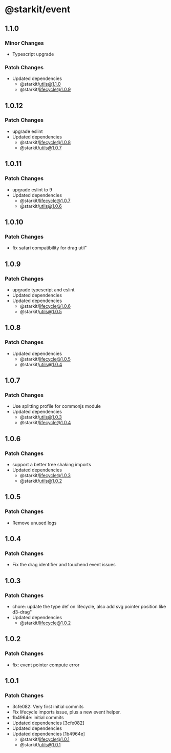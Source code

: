 # @starkit/event

## 1.1.0

### Minor Changes

- Typescript upgrade

### Patch Changes

- Updated dependencies
  - @starkit/utils@1.1.0
  - @starkit/lifecycle@1.0.9

## 1.0.12

### Patch Changes

- upgrade eslint
- Updated dependencies
  - @starkit/lifecycle@1.0.8
  - @starkit/utils@1.0.7

## 1.0.11

### Patch Changes

- upgrade eslint to 9
- Updated dependencies
  - @starkit/lifecycle@1.0.7
  - @starkit/utils@1.0.6

## 1.0.10

### Patch Changes

- fix safari compatibility for drag util"

## 1.0.9

### Patch Changes

- upgrade typescript and eslint
- Updated dependencies
- Updated dependencies
  - @starkit/lifecycle@1.0.6
  - @starkit/utils@1.0.5

## 1.0.8

### Patch Changes

- Updated dependencies
  - @starkit/lifecycle@1.0.5
  - @starkit/utils@1.0.4

## 1.0.7

### Patch Changes

- Use splitting profile for commonjs module
- Updated dependencies
  - @starkit/utils@1.0.3
  - @starkit/lifecycle@1.0.4

## 1.0.6

### Patch Changes

- support a better tree shaking imports
- Updated dependencies
  - @starkit/lifecycle@1.0.3
  - @starkit/utils@1.0.2

## 1.0.5

### Patch Changes

- Remove unused logs

## 1.0.4

### Patch Changes

- Fix the drag identifier and touchend event issues

## 1.0.3

### Patch Changes

- chore: update the type def on lifecycle, also add svg pointer position like d3-drag"
- Updated dependencies
  - @starkit/lifecycle@1.0.2

## 1.0.2

### Patch Changes

- fix: event pointer compute error

## 1.0.1

### Patch Changes

- 3cfe082: Very first initial commits
- Fix lifecycle imports issue, plus a new event helper.
- 1b4964e: initial commits
- Updated dependencies [3cfe082]
- Updated dependencies
- Updated dependencies [1b4964e]
  - @starkit/lifecycle@1.0.1
  - @starkit/utils@1.0.1
